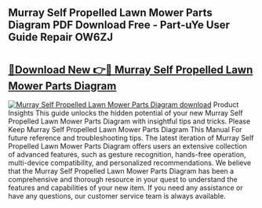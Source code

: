 ## Murray Self Propelled Lawn Mower Parts Diagram PDF Download Free - Part-uYe User Guide Repair OW6ZJ

# <h2><a href="http://dfs3vgm.blite.top/?on=Murray+Self+Propelled+Lawn+Mower+Parts+Diagram">🔗Download New 👉🔴 Murray Self Propelled Lawn Mower Parts Diagram</a></h2>

[![Murray Self Propelled Lawn Mower Parts Diagram download](https://i.imgur.com/lujVjoI.png)](http://dfs3vgm.blite.top/?on=Murray+Self+Propelled+Lawn+Mower+Parts+Diagram)
Product Insights This guide unlocks the hidden potential of your new Murray Self Propelled Lawn Mower Parts Diagram with insightful tips and tricks. Please Keep Murray Self Propelled Lawn Mower Parts Diagram This Manual For future reference and troubleshooting tips. The latest iteration of Murray Self Propelled Lawn Mower Parts Diagram offers users an extensive collection of advanced features, such as gesture recognition, hands-free operation, multi-device compatibility, and personalized recommendations. We believe that the Murray Self Propelled Lawn Mower Parts Diagram has been a comprehensive and thorough resource in your quest to understand the features and capabilities of your new item. If you need any assistance or have any questions, our customer service team is always available.
